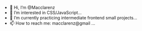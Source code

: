 - 👋 Hi, I’m @Macclarenz
- 👀 I’m interested in CSS/JavaScript...
- 🌱 I’m currently practicing intermediate frontend small projects...
- 📫 How to reach me: macclarenz@gmail ...

<!---
Macclarenz/Macclarenz is a ✨ special ✨ repository because its `README.md` (this file) appears on your GitHub profile.
You can click the Preview link to take a look at your changes.
--->
